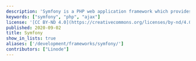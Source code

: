 ```yaml
---
description: 'Symfony is a PHP web application framework which provides the classes and tools required to build and enhance both simple and complex applications.'
keywords: ["symfony", "php", "ajax"]
license: '[CC BY-ND 4.0](https://creativecommons.org/licenses/by-nd/4.0)'
published: 2020-09-02
title: Symfony
show_in_lists: true
aliases: ['/development/frameworks/symfony/']
contributors: ["Linode"]
---
```

